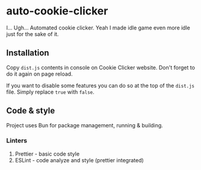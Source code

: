 # auto-cookie-clicker
I... Ugh... Automated cookie clicker. Yeah I made idle game even more idle just for the sake of it.

## Installation
Copy `dist.js` contents in console on Cookie Clicker website. Don't forget to do it again on page reload.

If you want to disable some features you can do so at the top of the `dist.js` file. Simply replace `true` with `false`.

## Code & style
Project uses Bun for package management, running & building.

### Linters
1. Prettier - basic code style
2. ESLint - code analyze and style (prettier integrated)